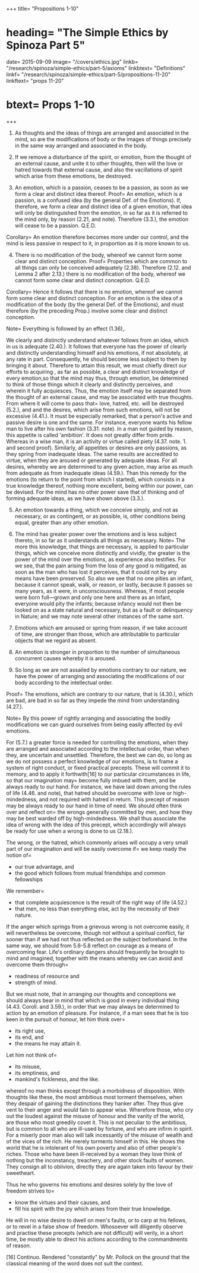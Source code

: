+++
title=  "Propositions 1-10"
# heading=  "The Simple Ethics by Spinoza Part 5"
date=  2015-09-09
image=  "/covers/ethics.jpg"
linkb=  "/research/spinoza/simple-ethics/part-5/axioms"
linkbtext=  "Definitions"
linkf=  "/research/spinoza/simple-ethics/part-5/propositions-11-20"
linkftext=  "props 11-20"
# btext=  Props 1-10
+++

1. As thoughts and the ideas of things are arranged and associated in the mind, so are the modifications of body or the images of things precisely in the same way arranged and associated in the body. 


2. If we remove a disturbance of the spirit, or emotion, from the thought of an external cause, and unite it to other thoughts, then will the love or hatred towards that external cause, and also the vacillations of spirit which arise from these emotions, be destroyed. 

3. An emotion, which is a passion, ceases to be a passion, as soon as we form a clear and distinct idea thereof. Proof=  An emotion, which is a passion, is a confused idea (by the general Def. of the Emotions).
If, therefore, we form a clear and distinct idea of a given emotion, that idea will only be distinguished from the emotion, in so far as it is referred to the mind only, by reason (2.21, and note).
Therefore (3.3.), the emotion will cease to be a passion. Q.E.D.

Corollary=  An emotion therefore becomes more under our control, and the mind is less passive in respect to it, in proportion as it is more known to us.



4. There is no modification of the body, whereof we cannot form some clear and distinct conception. Proof=  Properties which are common to all things can only be conceived adequately (2.38).
Therefore (2.12. and Lemma 2 after 2.13.) there is no modification of the body, whereof we cannot form some clear and distinct conception. Q.E.D.

Corollary=  Hence it follows that there is no emotion, whereof we cannot form some clear and distinct conception.
For an emotion is the idea of a modification of the body (by the general Def. of the Emotions), and must therefore (by the preceding Prop.) involve some clear and distinct conception.

Note=  Everything is followed by an effect (1.36),.

We clearly and distinctly understand whatever follows from an idea, which in us is adequate (2.40.).
It follows that everyone has the power of clearly and distinctly understanding himself and his emotions, if not absolutely, at any rate in part.
Consequently, he should become less subject to them by bringing it about.
Therefore to attain this result, we must chiefly direct our efforts to acquiring , as far as possible, a clear and distinct knowledge of every emotion,so that the mind may thus, through emotion, be determined to think of those things which it clearly and distinctly perceives, and wherein it fully acquiesces.
Thus, the emotion itself may be separated from the thought of an external cause, and may be associated with true thoughts.
From where it will come to pass that= 
love, hatred, etc. will be destroyed (5.2.), and
and the desires, which arise from such emotions, will not be excessive (4.41.).
It must be especially remarked, that a person's active and passive desire is one and the same.
For instance, everyone wants his fellow man to live after his own fashion (3.31. note).
In a man not guided by reason, this appetite is called 'ambition'.
It does not greatly differ from pride.
Whereas in a wise man, it is an activity or virtue called piety (4.37. note. 1. and second proof).
Similarly, all appetites or desires are only passions, as they spring from inadequate ideas.
The same results are accredited to virtue, when they are aroused or generated by adequate ideas.
For all desires, whereby we are determined to any given action, may arise as much from adequate as from inadequate ideas (4.59.).
Than this remedy for the emotions (to return to the point from which I started), which consists in a true knowledge thereof, nothing more excellent, being within our power, can be devised.
For the mind has no other power save that of thinking and of forming adequate ideas, as we have shown above (3.3.).


5. An emotion towards a thing, which we conceive simply, and not as necessary, or as contingent, or as possible, is, other conditions being equal, greater than any other emotion. 


6. The mind has greater power over the emotions and is less subject thereto, in so far as it understands all things as necessary. 
Note=  The more this knowledge, that things are necessary, is applied to particular things, which we conceive more distinctly and vividly, the greater is the power of the mind over the emotions, as experience also testifies.
For we see, that the pain arising from the loss of any good is mitigated, as soon as the man who has lost it perceives, that it could not by any means have been preserved.
So also we see that no one pities an infant, because it cannot speak, walk, or reason, or lastly, because it passes so many years, as it were, in unconsciousness.
Whereas, if most people were born full—grown and only one here and there as an infant, everyone would pity the infants; because infancy would not then be looked on as a state natural and necessary, but as a fault or delinquency in Nature;
and we may note several other instances of the same sort.


7. Emotions which are aroused or spring from reason, if we take account of time, are stronger than those, which are attributable to particular objects that we regard as absent. 



8. An emotion is stronger in proportion to the number of simultaneous concurrent causes whereby it is aroused. 



10. So long as we are not assailed by emotions contrary to our nature, we have the power of arranging and associating the modifications of our body according to the intellectual order. 

Proof=  The emotions, which are contrary to our nature, that is (4.30.), which are bad, are bad in so far as they impede the mind from understanding (4.27.).


Note=  By this power of rightly arranging and associating the bodily modifications we can guard ourselves from being easily affected by evil emotions.

For (5.7.) a greater force is needed for controlling the emotions, when they are arranged and associated according to the intellectual order, than when they, are uncertain and unsettled.
Therefore, the best we can do, so long as we do not possess a perfect knowledge of our emotions, is to frame a system of right conduct, or fixed practical precepts.
These will commit it to memory, and to apply it forthwith[16] to our particular circumstances in life, so that our imagination may= 
become fully imbued with them, and
be always ready to our hand.
For instance, we have laid down among the rules of life (4.46. and note), that hatred should be overcome with love or high-mindedness, and not required with hatred in return.
This precept of reason may be always ready to our hand in time of need.
We should often think over and reflect on= 
the wrongs generally committed by men, and
how they may be best warded off by high-mindedness.
We shall thus associate the idea of wrong with the idea of this precept, which accordingly will always be ready for use when a wrong is done to us (2.18.).

The wrong, or the hatred, which commonly arises will occupy a very small part of our imagination and will be easily overcome if= 
we keep ready the notion of= 
- our true advantage, and
- the good which follows from mutual friendships and common fellowships 

We remember= 
- that complete acquiescence is the result of the right way of life (4.52.)
- that men, no less than everything else, act by the necessity of their nature.

If the anger which springs from a grievous wrong is not overcome easily, it will nevertheless be overcome, though not without a spiritual conflict, far sooner than if we had not thus reflected on the subject beforehand.
In the same way, we should from 5.6-5.8 reflect on courage as a means of overcoming fear.
Life's ordinary dangers should frequently be brought to mind and imagined, together with the means whereby we can avoid and overcome them through= 
- readiness of resource and
- strength of mind.

But we must note, that in arranging our thoughts and conceptions we should always bear in mind that which is good in every individual thing (4.43. Coroll. and 3.59.), in order that we may always be determined to action by an emotion of pleasure.
For instance, if a man sees that he is too keen in the pursuit of honour, let him think over= 
- its right use,
- its end, and
- the means he may attain it.

Let him not think of= 
- its misuse,
- its emptiness, and
- mankind's fickleness, and the like.

whereof no man thinks except through a morbidness of disposition.
With thoughts like these, the most ambitious most torment themselves, when they despair of gaining the distinctions they hanker after.
They thus give vent to their anger and would fain to appear wise.
Wherefore those, who cry out the loudest against the misuse of honour and the vanity of the world, are those who most greedily covet it.
This is not peculiar to the ambitious, but is common to all who are ill-used by fortune, and who are infirm in spirit.
For a miserly poor man also will talk incessantly of the misuse of wealth and of the vices of the rich.
He merely torments himself in this.
He shows the world that he is intolerant of his own poverty and also of other people's riches.
Those who have been ill-received by a woman they love think of nothing but the inconstancy, treachery, and other stock faults of women.
They consign all to oblivion, directly they are again taken into favour by their sweetheart.

Thus he who governs his emotions and desires solely by the love of freedom strives to= 
- know the virtues and their causes, and
- fill his spirit with the joy which arises from their true knowledge.

He will in no wise desire to dwell on men's faults, or to carp at his fellows, or to revel in a false show of freedom.
Whosoever will diligently observe and practise these precepts (which are not difficult) will verily, in a short time, be mostly able to direct his actions according to the commandments of reason.

[16] Continuo. Rendered "constantly" by Mr. Pollock on the ground that the classical meaning of the word does not suit the context. 
